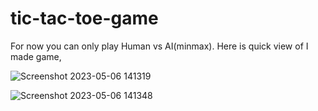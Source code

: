 # tic-tac-toe-game
For now you can only play Human vs AI(minmax).
Here is quick view of I made game,

![Screenshot 2023-05-06 141319](https://user-images.githubusercontent.com/122887539/236613615-90afa3b7-3d03-4186-8a51-94c56d5588e6.png)

![Screenshot 2023-05-06 141348](https://user-images.githubusercontent.com/122887539/236613621-d8a457ae-f6e2-476d-beac-6a454ab8ad9a.png)
